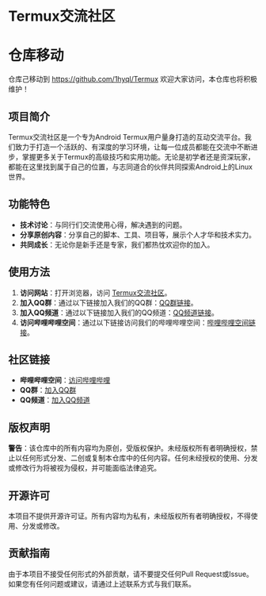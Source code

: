 # Termux交流社区

# 仓库移动
仓库己移动到 https://github.com/1hyql/Termux
欢迎大家访问，本仓库也将积极维护！

## 项目简介
Termux交流社区是一个专为Android Termux用户量身打造的互动交流平台。我们致力于打造一个活跃的、有深度的学习环境，让每一位成员都能在交流中不断进步，掌握更多关于Termux的高级技巧和实用功能。无论是初学者还是资深玩家，都能在这里找到属于自己的位置，与志同道合的伙伴共同探索Android上的Linux世界。

## 功能特色
- **技术讨论**：与同行们交流使用心得，解决遇到的问题。
- **分享原创内容**：分享自己的脚本、工具、项目等，展示个人才华和技术实力。
- **共同成长**：无论你是新手还是专家，我们都热忱欢迎你的加入。

## 使用方法
1. **访问网站**：打开浏览器，访问 [Termux交流社区](https://your-community-website.com)。
2. **加入QQ群**：通过以下链接加入我们的QQ群：[QQ群链接](https://qm.qq.com/q/xhvJx1qLVm)。
3. **加入QQ频道**：通过以下链接加入我们的QQ频道：[QQ频道链接](https://pd.qq.com/s/8b4en8mu0?b=9)。
4. **访问哔哩哔哩空间**：通过以下链接访问我们的哔哩哔哩空间：[哔哩哔哩空间链接](https://m.bilibili.com/space/1254655627)。


## 社区链接
- **哔哩哔哩空间**：[访问哔哩哔哩](https://m.bilibili.com/space/1254655627)
- **QQ群**：[加入QQ群](https://qm.qq.com/q/xhvJx1qLVm)
- **QQ频道**：[加入QQ频道](https://pd.qq.com/s/8b4en8mu0?b=9)

## 版权声明
**警告**：该仓库中的所有内容均为原创，受版权保护。未经版权所有者明确授权，禁止以任何形式分发、二创或复制本仓库中的任何内容。任何未经授权的使用、分发或修改行为将被视为侵权，并可能面临法律追究。

## 开源许可
本项目不提供开源许可证。所有内容均为私有，未经版权所有者明确授权，不得使用、分发或修改。

## 贡献指南
由于本项目不接受任何形式的外部贡献，请不要提交任何Pull Request或Issue。如果您有任何问题或建议，请通过上述联系方式与我们联系。
